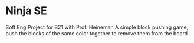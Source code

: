 # Ninja SE
 Soft Eng Project for B21 with Prof. Heineman
 A simple block pushing game, push the blocks of the same color together to remove them from the board
